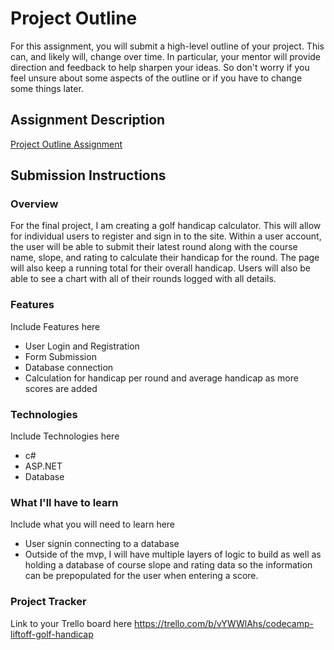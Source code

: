 # Project Outline
For this assignment, you will submit a high-level outline of your project. This can, and likely will, change over time. In particular, your mentor will provide direction and feedback to help sharpen your ideas. So don't worry if you feel unsure about some aspects of the outline or if you have to change some things later.

## Assignment Description
[Project Outline Assignment](https://education.launchcode.org/liftoff/modules/assignments/project-outline)

## Submission Instructions

### Overview
For the final project, I am creating a golf handicap calculator. This will allow for individual users to register and sign in
to the site. Within a user account, the user will be able to submit their latest round along with the course name, slope, and 
rating to calculate their handicap for the round. The page will also keep a running total for their overall handicap. Users will
also be able to see a chart with all of their rounds logged with all details.

### Features
Include Features here
- User Login and Registration
- Form Submission
- Database connection
- Calculation for handicap per round and average handicap as more scores are added

### Technologies
Include Technologies here
- c#
- ASP.NET
- Database

### What I'll have to learn
Include what you will need to learn here
- User signin connecting to a database 
- Outside of the mvp, I will have multiple layers of logic to build as well as holding a database of course slope and rating
data so the information can be prepopulated for the user when entering a score.

### Project Tracker
Link to your Trello board here
https://trello.com/b/vYWWlAhs/codecamp-liftoff-golf-handicap
